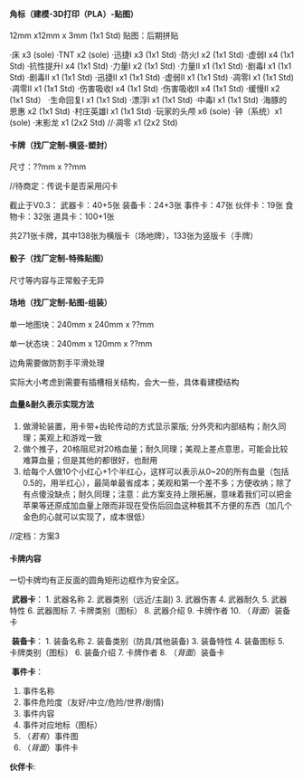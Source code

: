 #### 角标（建模-3D打印（PLA）-贴图）

12mm x12mm x 3mm (1x1 Std)
贴图：后期拼贴

·床 x3 (sole)
·TNT x2 (sole)
·迅捷I x3 (1x1 Std)
·防火I x2 (1x1 Std)
·虚弱I x4 (1x1 Std)
·抗性提升I x4 (1x1 Std)
·力量I x2 (1x1 Std)
·力量II x1 (1x1 Std)
·剧毒I x1 (1x1 Std)
·剧毒II x1 (1x1 Std)
·迅捷II x1 (1x1 Std)
·虚弱II x1 (1x1 Std)
·凋零I x1 (1x1 Std)
·凋零II x1 (1x1 Std)
·伤害吸收I x4 (1x1 Std)
·伤害吸收II x4 (1x1 Std)
·缓慢II x2 (1x1 Std）
·生命回复I x1 (1x1 Std)
·漂浮I x1 (1x1 Std)
·中毒I x1 (1x1 Std)
·海豚的恩惠 x2 (1x1 Std)
·村庄英雄I x1 (1x1 Std)
·玩家的头颅 x6 (sole)
·钟（系统）x1 (sole)
·末影龙 x1 (2x2 Std)
//·凋零 x1 (2x2 Std)



#### 卡牌（找厂定制-横竖-塑封）

尺寸：??mm x ??mm

//待商定：传说卡是否采用闪卡

截止于V0.3：
武器卡：40+5张
装备卡：24+3张
事件卡：47张
伙伴卡：19张
食物卡：32张
道具卡：100+1张

共271张卡牌，其中138张为横版卡（场地牌），133张为竖版卡（手牌）



#### 骰子（找厂定制-特殊贴图）

尺寸等内容与正常骰子无异



#### 场地（找厂定制-贴图-组装）

单一地图块：240mm x 240mm x ??mm

单一状态块：240mm x 120mm x ??mm

边角需要做防割手平滑处理

实际大小考虑到需要有插槽相关结构，会大一些，具体看建模结构





#### 血量&耐久表示实现方法

1. 做滑轮装置，用卡带+齿轮传动的方式显示蒙版; 分外壳和内部结构；耐久同理；美观上和游戏一致
2. 做个推子，20格阻尼对20格血量；耐久同理；美观上差点意思，可能会比较难算血量；但是其他的都很好，也耐用
3. 给每个人做10个小红心+1个半红心，这样可以表示从0~20的所有血量（包括0.5的，用半红心），最简单最省成本；美观和第一个差不多；方便收纳；除了有点傻没缺点；耐久同理；注意：此方案支持上限拓展，意味着我们可以把金苹果等还原成加血量上限而非现在受伤后回血这种极其不方便的东西（加几个金色的心就可以实现了，成本很低）

//定档：方案3



#### 卡牌内容

一切卡牌均有正反面的圆角矩形边框作为安全区。

​	**武器卡**：
​1. 武器名称
​2. 武器类别（远近/主副)
​3. 武器伤害
​4. 武器耐久
​5. 武器特性
​6. 武器图标
​7. 卡牌类别（图标）
​8. 武器介绍
​9. 卡牌作者
​10. （*背面*）装备卡

​	**装备卡**：
​1. 装备名称
​2. 装备类别（防具/其他装备)
​3. 装备特性
​4. 装备图标
​5. 卡牌类别（图标）
​6. 装备介绍
​7. 卡牌作者
​8. （*背面*）装备卡

​	**事件卡**：

1. 事件名称
2. 事件危险度（友好/中立/危险/世界/剧情)
3. 事件内容
4. 事件对应地标（图标）
5. （*若有*）事件图
6. （*背面*）事件卡

**伙伴卡**:

